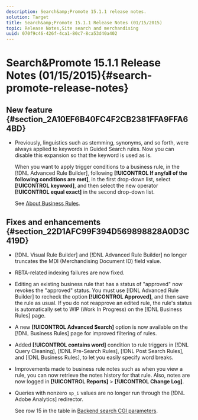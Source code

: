 ```yaml
---
description: Search&amp;Promote 15.1.1 release notes.
solution: Target
title: Search&amp;Promote 15.1.1 Release Notes (01/15/2015)
topic: Release Notes,Site search and merchandising
uuid: 070f9c46-426f-4ca1-80c7-8ca53d40a402
---
```


# Search&amp;Promote 15.1.1 Release Notes (01/15/2015){#search-promote-release-notes}

## New feature {#section_2A10EF6B40FC4F2CB2381FFA9FFA64BD}

* Previously, linguistics such as stemming, synonyms, and so forth, were always applied to keywords in Guided Search rules. Now you can disable this expansion so that the keyword is used as is.

  When you want to apply trigger conditions to a business rule, in the [!DNL Advanced Rule Builder], following **[!UICONTROL If any/all of the following conditions are met]**, in the first drop-down list, select **[!UICONTROL keyword]**, and then select the new operator **[!UICONTROL equal exact]** in the second drop-down list.

  See [About Business Rules](../c-about-rules-menu/c-about-business-rules.md#concept_2A93D76216754D3D8412CDEA00BD26BD).

## Fixes and enhancements {#section_22D1AFC99F394D569898828A0D3C419D}

* [!DNL Visual Rule Builder] and [!DNL Advanced Rule Builder] no longer truncates the MDI (Merchandising Document ID) field value. 
* RBTA-related indexing failures are now fixed. 
* Editing an existing business rule that has a status of "approved" now revokes the "approved" status. You must use [!DNL Advanced Rule Builder] to recheck the option **[!UICONTROL Approved]**, and then save the rule as usual. If you do not reapprove an edited rule, the rule's status is automatically set to WIP (Work In Progress) on the [!DNL Business Rules] page. 
* A new **[!UICONTROL Advanced Search]** option is now available on the [!DNL Business Rules] page for improved filtering of rules. 
* Added **[!UICONTROL contains word]** condition to rule triggers in [!DNL Query Cleaning], [!DNL Pre-Search Rules], [!DNL Post Search Rules], and [!DNL Business Rules], to let you easily specify word breaks. 
* Improvements made to business rule notes such as when you view a rule, you can now retrieve the notes history for that rule. Also, notes are now logged in **[!UICONTROL Reports]** > **[!UICONTROL Change Log]**. 
* Queries with nonzero `sp_i` values are no longer run through the [!DNL Adobe Analytics] redirector.

  See row 15 in the table in [Backend search CGI parameters](../c-appendices/c-cgiparameters.md#reference_582E85C3886740C98FE88CA9DF7918E8).

